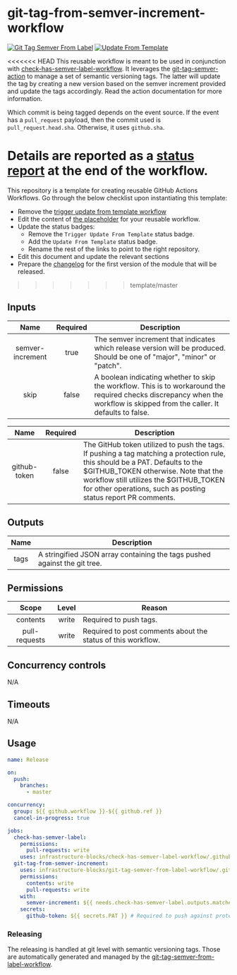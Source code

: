 # git-tag-from-semver-increment-workflow
[![Git Tag Semver From Label](https://github.com/infrastructure-blocks/git-tag-from-semver-increment-workflow/actions/workflows/git-tag-semver-from-label.yml/badge.svg)](https://github.com/infrastructure-blocks/git-tag-from-semver-increment-workflow/actions/workflows/git-tag-semver-from-label.yml)
[![Update From Template](https://github.com/infrastructure-blocks/git-tag-from-semver-increment-workflow/actions/workflows/update-from-template.yml/badge.svg)](https://github.com/infrastructure-blocks/git-tag-from-semver-increment-workflow/actions/workflows/update-from-template.yml)

<<<<<<< HEAD
This reusable workflow is meant to be used in conjunction with [check-has-semver-label-workflow](https://github.com/infrastructure-blocks/check-has-semver-label-workflow).
It leverages the [git-tag-semver-action](https://github.com/infrastructure-blocks/git-tag-semver-action) to manage a set of semantic versioning tags. The latter will update the
tag by creating a new version based on the semver increment provided and update the tags accordingly. Read the action
documentation for more information.

Which commit is being tagged depends on the event source. If the event has a `pull_request` payload, then the commit
used is `pull_request.head.sha`. Otherwise, it uses `github.sha`.

Details are reported as a [status report](https://github.com/infrastructure-blocks/status-report-action) at the end of the workflow.
=======
This repository is a template for creating reusable GitHub Actions Workflows. Go through the below checklist
upon instantiating this template:
- Remove the [trigger update from template workflow](.github/workflows/trigger-update-from-template.yml)
- Edit the content of [the placeholder](.github/workflows/workflow.yml) for your reusable workflow.
- Update the status badges:
    - Remove the `Trigger Update From Template` status badge.
    - Add the `Update From Template` status badge.
    - Rename the rest of the links to point to the right repository.
- Edit this document and update the relevant sections
- Prepare the [changelog](CHANGELOG.md) for the first version of the module that will be released.
>>>>>>> template/master

## Inputs

|       Name       | Required | Description                                                                                                                                                                  |
|:----------------:|:--------:|------------------------------------------------------------------------------------------------------------------------------------------------------------------------------|
| semver-increment |   true   | The semver increment that indicates which release version will be produced. Should be one of "major", "minor" or "patch".                                                    |
|       skip       |  false   | A boolean indicating whether to skip the workflow. This is to workaround the required checks discrepancy when the workflow is skipped from the caller. It defaults to false. |

|     Name     | Required | Description                                                                                                                                                                                                                                                                      |
|:------------:|:--------:|----------------------------------------------------------------------------------------------------------------------------------------------------------------------------------------------------------------------------------------------------------------------------------|
| github-token |  false   | The GitHub token utilized to push the tags. If pushing a tag matching a protection rule, this should be a PAT. Defaults to the $GITHUB_TOKEN otherwise. Note that the workflow still utilizes the $GITHUB_TOKEN for other operations, such as posting status report PR comments. |

## Outputs

| Name | Description                                                               |
|:----:|---------------------------------------------------------------------------|
| tags | A stringified JSON array containing the tags pushed against the git tree. |

## Permissions

|     Scope     | Level | Reason                                                       |
|:-------------:|:-----:|--------------------------------------------------------------|
|   contents    | write | Required to push tags.                                       |
| pull-requests | write | Required to post comments about the status of this workflow. |

## Concurrency controls

N/A

## Timeouts

N/A

## Usage

```yaml
name: Release

on:
  push:
    branches:
      - master

concurrency:
  group: ${{ github.workflow }}-${{ github.ref }}
  cancel-in-progress: true

jobs:
  check-has-semver-label:
    permissions:
      pull-requests: write
    uses: infrastructure-blocks/check-has-semver-label-workflow/.github/workflows/workflow.yml@v2
  git-tag-from-semver-increment:
    uses: infrastructure-blocks/git-tag-semver-from-label-workflow/.github/workflows/workflow.yml@v1
    permissions:
      contents: write
      pull-requests: write
    with:
      semver-increment: ${{ needs.check-has-semver-label.outputs.matched-label }}
    secrets:
      github-token: ${{ secrets.PAT }} # Required to push against protected tags
```

### Releasing

The releasing is handled at git level with semantic versioning tags. Those are automatically generated and managed
by the [git-tag-semver-from-label-workflow](https://github.com/infrastructure-blocks/git-tag-semver-from-label-workflow).
